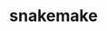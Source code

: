 ---
title: "snakemake"
layout: cache
categories: [package, develop-2024-01-07]
meta: {"versions": ["7.22.0"], "compilers": ["gcc@=7.3.1"], "oss": ["amzn2"], "platforms": ["linux"], "targets": ["aarch64", "neoverse_n1", "x86_64_v3"], "stacks": ["aws-isc", "aws-isc-aarch64", "root"], "num_specs": 3, "num_specs_by_stack": {"root": 3, "aws-isc-aarch64": 2, "aws-isc": 1}}
spec_details: [{"hash": "misxvcvy2rfls6dgnybc6wae42q5dysw", "compiler": "gcc@=7.3.1", "versions": ["7.22.0"], "os": "amzn2", "platform": "linux", "target": "aarch64", "variants": ["build_system=python_pip", "~ftp", "~google-cloud", "~http", "~reports", "~s3"], "stacks": ["root", "aws-isc-aarch64"], "size": "-", "tarball": "https://binaries.spack.io/develop-2024-01-07/build_cache/linux-amzn2-aarch64/gcc-7.3.1/snakemake-7.22.0/linux-amzn2-aarch64-gcc-7.3.1-snakemake-7.22.0-misxvcvy2rfls6dgnybc6wae42q5dysw.spack"}, {"hash": "iqqlhcej4nzw7an2rv6lrebzkbdtqh6k", "compiler": "gcc@=7.3.1", "versions": ["7.22.0"], "os": "amzn2", "platform": "linux", "target": "neoverse_n1", "variants": ["build_system=python_pip", "~ftp", "~google-cloud", "~http", "~reports", "~s3"], "stacks": ["root", "aws-isc-aarch64"], "size": "-", "tarball": "https://binaries.spack.io/develop-2024-01-07/build_cache/linux-amzn2-neoverse_n1/gcc-7.3.1/snakemake-7.22.0/linux-amzn2-neoverse_n1-gcc-7.3.1-snakemake-7.22.0-iqqlhcej4nzw7an2rv6lrebzkbdtqh6k.spack"}, {"hash": "a5kw6ghg6ejta23p45gajy7xukk6tbk5", "compiler": "gcc@=7.3.1", "versions": ["7.22.0"], "os": "amzn2", "platform": "linux", "target": "x86_64_v3", "variants": ["build_system=python_pip", "~ftp", "~google-cloud", "~http", "~reports", "~s3"], "stacks": ["aws-isc", "root"], "size": "-", "tarball": "https://binaries.spack.io/develop-2024-01-07/build_cache/linux-amzn2-x86_64_v3/gcc-7.3.1/snakemake-7.22.0/linux-amzn2-x86_64_v3-gcc-7.3.1-snakemake-7.22.0-a5kw6ghg6ejta23p45gajy7xukk6tbk5.spack"}]
---